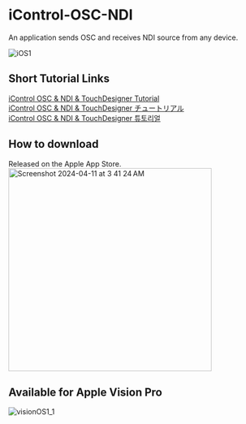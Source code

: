 # iControl-OSC-NDI
An application sends OSC and receives NDI source from any device.

![iOS1](https://github.com/gwangyu-lee/iControl-OSC-NDI/assets/79373845/f80491a2-deae-4479-b73f-d0eec99fb146)

## Short Tutorial Links    
<a href="https://www.gwangyulee.com/p/icontrol-osc-ndi-tutorial-eng.html" target="_blank">iControl OSC & NDI & TouchDesigner Tutorial</a>    
<a href="https://www.gwangyulee.com/p/icontrol-osc-ndi-tutorial-jpn.html" target="_blank">iControl OSC & NDI & TouchDesigner チュートリアル</a>    
<a href="https://www.gwangyulee.com/p/icontrol-osc-ndi-tutorial-kor.html" target="_blank">iControl OSC & NDI & TouchDesigner 튜토리얼</a>    

## How to download
Released on the Apple App Store.    
<img width="400" alt="Screenshot 2024-04-11 at 3 41 24 AM" src="https://github.com/gwangyu-lee/iControl-OSC-NDI/assets/79373845/ecf6f108-79eb-4308-a563-72708aa3de65">

## Available for Apple Vision Pro
![visionOS1_1](https://github.com/gwangyu-lee/iControl-OSC-NDI/assets/79373845/8143911d-5e7d-4e83-aefe-ac0a3e24070b)
